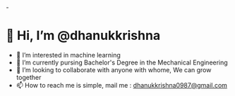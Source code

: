


-<h1> 👋 Hi, I’m @dhanukkrishna</h1>
- 👀 I’m interested in machine learning<br>
- 🌱 I’m currently pursing Bachelor's Degree in the Mechanical Engineering<br>
- 💞️ I’m looking to collaborate with anyone with whome, We can grow together<br>
- 📫 How to reach me is simple, mail me : dhanukkrishna0987@gmail.com<br>

<!---
dhanukkrishna/dhanukkrishna is a ✨ special ✨ repository because its `README.md` (this file) appears on your GitHub profile.
You can click the Preview link to take a look at your changes.
--->
